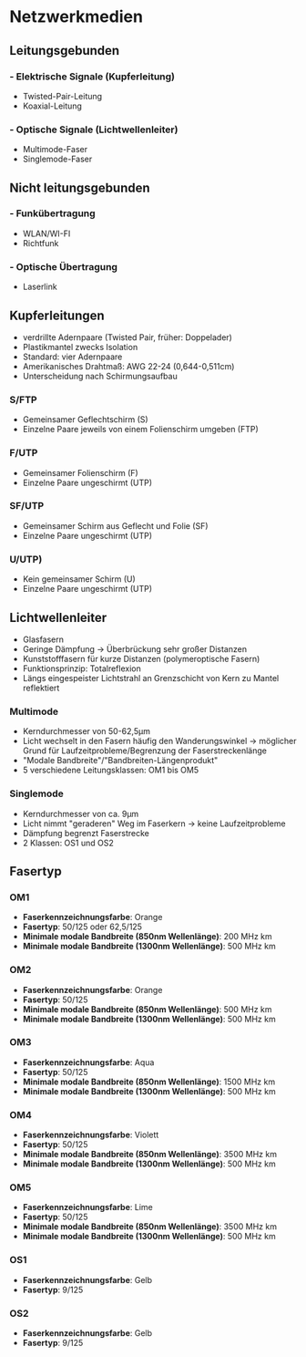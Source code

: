 # Netzwerkmedien

## Leitungsgebunden

### - Elektrische Signale (Kupferleitung)
- Twisted-Pair-Leitung
- Koaxial-Leitung
### - Optische Signale (Lichtwellenleiter)
- Multimode-Faser
- Singlemode-Faser

## Nicht leitungsgebunden

### - Funkübertragung
- WLAN/WI-FI
- Richtfunk
### - Optische Übertragung
- Laserlink

## Kupferleitungen
- verdrillte Adernpaare (Twisted Pair, früher: Doppelader)
- Plastikmantel zwecks Isolation
- Standard: vier Adernpaare
- Amerikanisches Drahtmaß: AWG 22-24 (0,644-0,511cm)
- Unterscheidung nach Schirmungsaufbau

### S/FTP
- Gemeinsamer Geflechtschirm (S)
- Einzelne Paare jeweils von einem Folienschirm umgeben (FTP)

### F/UTP
- Gemeinsamer Folienschirm (F)
- Einzelne Paare ungeschirmt (UTP)

### SF/UTP
- Gemeinsamer Schirm aus Geflecht und Folie (SF)
- Einzelne Paare ungeschirmt (UTP)

### U/UTP)
- Kein gemeinsamer Schirm (U)
- Einzelne Paare ungeschirmt (UTP)


## Lichtwellenleiter
- Glasfasern
- Geringe Dämpfung -> Überbrückung sehr großer Distanzen
- Kunststofffasern für kurze Distanzen (polymeroptische Fasern)
- Funktionsprinzip: Totalreflexion
- Längs eingespeister Lichtstrahl an Grenzschicht von Kern zu Mantel reflektiert

### Multimode
- Kerndurchmesser von 50-62,5µm 
- Licht wechselt in den Fasern häufig den Wanderungswinkel -> möglicher Grund für Laufzeitprobleme/Begrenzung der Faserstreckenlänge
- "Modale Bandbreite"/"Bandbreiten-Längenprodukt"
- 5 verschiedene Leitungsklassen: OM1 bis OM5

### Singlemode
- Kerndurchmesser von ca. 9µm
- Licht nimmt "geraderen" Weg im Faserkern -> keine Laufzeitprobleme
- Dämpfung begrenzt Faserstrecke
- 2 Klassen: OS1 und OS2

## Fasertyp

### OM1
- **Faserkennzeichnungsfarbe**: Orange
- **Fasertyp**: 50/125 oder 62,5/125
- **Minimale modale Bandbreite (850nm Wellenlänge)**: 200 MHz km
- **Minimale modale Bandbreite (1300nm Wellenlänge)**: 500 MHz km

### OM2
- **Faserkennzeichnungsfarbe**: Orange
- **Fasertyp**: 50/125
- **Minimale modale Bandbreite (850nm Wellenlänge)**: 500 MHz km
- **Minimale modale Bandbreite (1300nm Wellenlänge)**: 500 MHz km

### OM3
- **Faserkennzeichnungsfarbe**: Aqua
- **Fasertyp**: 50/125
- **Minimale modale Bandbreite (850nm Wellenlänge)**: 1500 MHz km
- **Minimale modale Bandbreite (1300nm Wellenlänge)**: 500 MHz km

### OM4
- **Faserkennzeichnungsfarbe**: Violett
- **Fasertyp**: 50/125
- **Minimale modale Bandbreite (850nm Wellenlänge)**: 3500 MHz km
- **Minimale modale Bandbreite (1300nm Wellenlänge)**: 500 MHz km

### OM5
- **Faserkennzeichnungsfarbe**: Lime
- **Fasertyp**: 50/125
- **Minimale modale Bandbreite (850nm Wellenlänge)**: 3500 MHz km
- **Minimale modale Bandbreite (1300nm Wellenlänge)**: 500 MHz km

### OS1
- **Faserkennzeichnungsfarbe**: Gelb
- **Fasertyp**: 9/125

### OS2
- **Faserkennzeichnungsfarbe**: Gelb
- **Fasertyp**: 9/125
